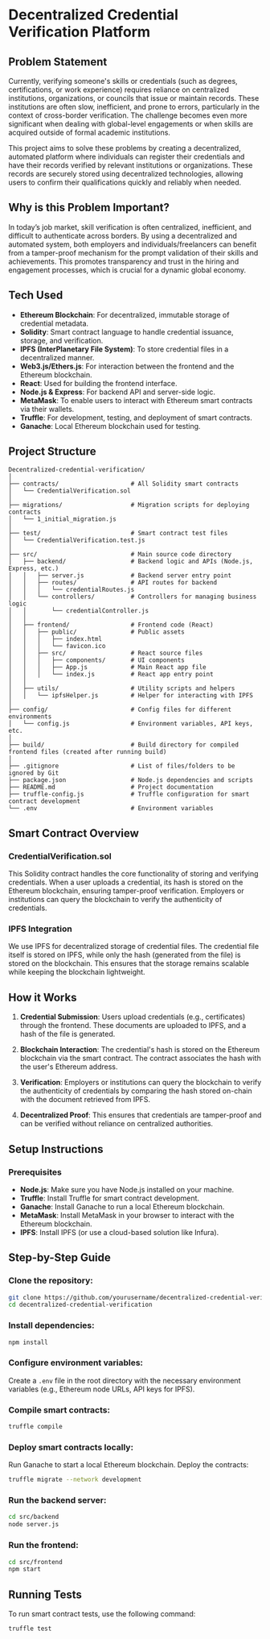 # Decentralized Credential Verification Platform

## Problem Statement

Currently, verifying someone's skills or credentials (such as degrees, certifications, or work experience) requires reliance on centralized institutions, organizations, or councils that issue or maintain records. These institutions are often slow, inefficient, and prone to errors, particularly in the context of cross-border verification. The challenge becomes even more significant when dealing with global-level engagements or when skills are acquired outside of formal academic institutions.

This project aims to solve these problems by creating a decentralized, automated platform where individuals can register their credentials and have their records verified by relevant institutions or organizations. These records are securely stored using decentralized technologies, allowing users to confirm their qualifications quickly and reliably when needed.

## Why is this Problem Important?

In today’s job market, skill verification is often centralized, inefficient, and difficult to authenticate across borders. By using a decentralized and automated system, both employers and individuals/freelancers can benefit from a tamper-proof mechanism for the prompt validation of their skills and achievements. This promotes transparency and trust in the hiring and engagement processes, which is crucial for a dynamic global economy.

## Tech Used

- **Ethereum Blockchain**: For decentralized, immutable storage of credential metadata.
- **Solidity**: Smart contract language to handle credential issuance, storage, and verification.
- **IPFS (InterPlanetary File System)**: To store credential files in a decentralized manner.
- **Web3.js/Ethers.js**: For interaction between the frontend and the Ethereum blockchain.
- **React**: Used for building the frontend interface.
- **Node.js & Express**: For backend API and server-side logic.
- **MetaMask**: To enable users to interact with Ethereum smart contracts via their wallets.
- **Truffle**: For development, testing, and deployment of smart contracts.
- **Ganache**: Local Ethereum blockchain used for testing.

## Project Structure

```plaintext
Decentralized-credential-verification/
│
├── contracts/                    # All Solidity smart contracts
│   └── CredentialVerification.sol
│
├── migrations/                   # Migration scripts for deploying contracts
│   └── 1_initial_migration.js
│
├── test/                         # Smart contract test files
│   └── CredentialVerification.test.js
│
├── src/                          # Main source code directory
│   ├── backend/                  # Backend logic and APIs (Node.js, Express, etc.)
│   │   ├── server.js             # Backend server entry point
│   │   ├── routes/               # API routes for backend
│   │   │   └── credentialRoutes.js
│   │   └── controllers/          # Controllers for managing business logic
│   │       └── credentialController.js
│   │
│   ├── frontend/                 # Frontend code (React)
│   │   ├── public/               # Public assets
│   │   │   ├── index.html
│   │   │   └── favicon.ico
│   │   ├── src/                  # React source files
│   │   │   ├── components/       # UI components
│   │   │   ├── App.js            # Main React app file
│   │   │   └── index.js          # React app entry point
│   │
│   ├── utils/                    # Utility scripts and helpers
│   │   └── ipfsHelper.js         # Helper for interacting with IPFS
│
├── config/                       # Config files for different environments
│   └── config.js                 # Environment variables, API keys, etc.
│
├── build/                        # Build directory for compiled frontend files (created after running build)
│
├── .gitignore                    # List of files/folders to be ignored by Git
├── package.json                  # Node.js dependencies and scripts
├── README.md                     # Project documentation
├── truffle-config.js             # Truffle configuration for smart contract development
└── .env                          # Environment variables
```
## Smart Contract Overview

### CredentialVerification.sol
This Solidity contract handles the core functionality of storing and verifying credentials. When a user uploads a credential, its hash is stored on the Ethereum blockchain, ensuring tamper-proof verification. Employers or institutions can query the blockchain to verify the authenticity of credentials.

### IPFS Integration
We use IPFS for decentralized storage of credential files. The credential file itself is stored on IPFS, while only the hash (generated from the file) is stored on the blockchain. This ensures that the storage remains scalable while keeping the blockchain lightweight.
## How it Works

1. **Credential Submission**: Users upload credentials (e.g., certificates) through the frontend. These documents are uploaded to IPFS, and a hash of the file is generated.

2. **Blockchain Interaction**: The credential's hash is stored on the Ethereum blockchain via the smart contract. The contract associates the hash with the user's Ethereum address.

3. **Verification**: Employers or institutions can query the blockchain to verify the authenticity of credentials by comparing the hash stored on-chain with the document retrieved from IPFS.

4. **Decentralized Proof**: This ensures that credentials are tamper-proof and can be verified without reliance on centralized authorities.

## Setup Instructions

### Prerequisites
- **Node.js**: Make sure you have Node.js installed on your machine.
- **Truffle**: Install Truffle for smart contract development.
- **Ganache**: Install Ganache to run a local Ethereum blockchain.
- **MetaMask**: Install MetaMask in your browser to interact with the Ethereum blockchain.
- **IPFS**: Install IPFS (or use a cloud-based solution like Infura).

## Step-by-Step Guide

### Clone the repository:
```bash
git clone https://github.com/yourusername/decentralized-credential-verification.git
cd decentralized-credential-verification
```

### Install dependencies:
```bash
npm install
```
### Configure environment variables:
Create a `.env` file in the root directory with the necessary environment variables (e.g., Ethereum node URLs, API keys for IPFS).

### Compile smart contracts:
```bash
truffle compile
```
### Deploy smart contracts locally:
Run Ganache to start a local Ethereum blockchain. Deploy the contracts:
```bash
truffle migrate --network development
```
### Run the backend server:
```bash
cd src/backend
node server.js
```
### Run the frontend:
```bash
cd src/frontend
npm start
```
## Running Tests
To run smart contract tests, use the following command:
```bash
truffle test
```
